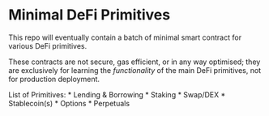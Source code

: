 # Minimal DeFi Primitives

This repo will eventually contain a batch of minimal smart contract for various DeFi primitives.

These contracts are not secure, gas efficient, or in any way optimised; they are exclusively for learning the *functionality* of the main DeFi primitives, not for production deployment.

List of Primitives:
    * Lending & Borrowing
    * Staking
    * Swap/DEX
    * Stablecoin(s)
    * Options
    * Perpetuals

